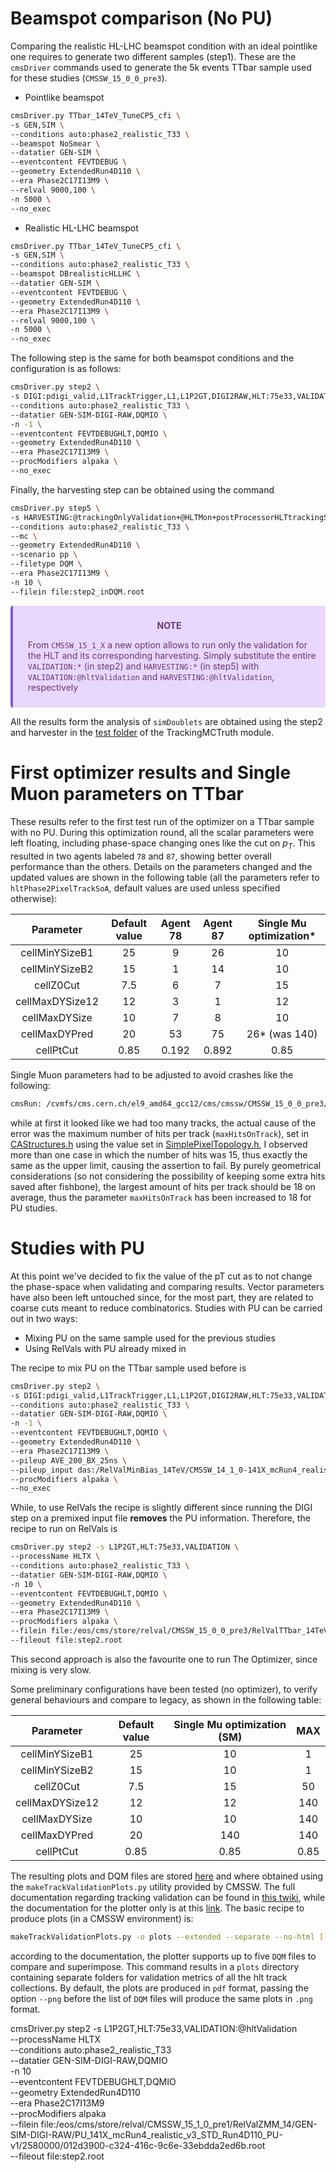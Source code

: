 # Beamspot comparison (No PU)

Comparing the realistic HL-LHC beamspot condition with an ideal pointlike one requires to generate two different samples (step1). 
These are the `cmsDriver` commands used to generate the 5k events TTbar sample used for these studies (`CMSSW_15_0_0_pre3`).

- Pointlike beamspot
```bash
cmsDriver.py TTbar_14TeV_TuneCP5_cfi \
-s GEN,SIM \
--conditions auto:phase2_realistic_T33 \
--beamspot NoSmear \
--datatier GEN-SIM \
--eventcontent FEVTDEBUG \
--geometry ExtendedRun4D110 \
--era Phase2C17I13M9 \
--relval 9000,100 \
-n 5000 \
--no_exec
```

- Realistic HL-LHC beamspot
```bash
cmsDriver.py TTbar_14TeV_TuneCP5_cfi \
-s GEN,SIM \
--conditions auto:phase2_realistic_T33 \
--beamspot DBrealisticHLLHC \
--datatier GEN-SIM \
--eventcontent FEVTDEBUG \
--geometry ExtendedRun4D110 \
--era Phase2C17I13M9 \
--relval 9000,100 \
-n 5000 \
--no_exec
```

The following step is the same for both beamspot conditions and the configuration is as follows:
```bash
cmsDriver.py step2 \
-s DIGI:pdigi_valid,L1TrackTrigger,L1,L1P2GT,DIGI2RAW,HLT:75e33,VALIDATION \
--conditions auto:phase2_realistic_T33 \
--datatier GEN-SIM-DIGI-RAW,DQMIO \
-n -1 \
--eventcontent FEVTDEBUGHLT,DQMIO \
--geometry ExtendedRun4D110 \
--era Phase2C17I13M9 \
--procModifiers alpaka \
--no_exec
```

Finally, the harvesting step can be obtained using the command
```bash
cmsDriver.py step5 \
-s HARVESTING:@trackingOnlyValidation+@HLTMon+postProcessorHLTtrackingSequence \
--conditions auto:phase2_realistic_T33 \
--mc \
--geometry ExtendedRun4D110 \
--scenario pp \
--filetype DQM \
--era Phase2C17I13M9 \
-n 10 \
--filein file:step2_inDQM.root
```

<div class="warning" style='background-color:#E9D8FD; color: #69337A; border-left: solid #805AD5 4px; border-radius: 4px; padding:0.7em;'>
<span>
<p style='margin-top:1em; text-align:center'>
<b>NOTE</b></p>
<p style='margin-left:1em;'>
From <code>CMSSW_15_1_X</code> a new option allows to run only the validation for the HLT and its corresponding harvesting. Simply substitute the entire <code>VALIDATION:*</code> (in step2) and <code>HARVESTING:*</code> (in step5) with <code>VALIDATION:@hltValidation</code> and <code>HARVESTING:@hltValidation</code>, respectively
</span>
</div>

All the results form the analysis of `simDoublets` are obtained using the step2 and harvester in the [test folder](https://github.com/cms-sw/cmssw/tree/master/Validation/TrackingMCTruth/test) of the TrackingMCTruth module.

# First optimizer results and Single Muon parameters on TTbar

These results refer to the first test run of the optimizer on a TTbar sample with no PU.
During this optimization round, all the scalar parameters were left floating, including phase-space changing ones like the cut on $p_T$.
This resulted in two agents labeled `78` and `87`, showing better overall performance than the others.
Details on the parameters changed and the updated values are shown in the following table (all the parameters refer to `hltPhase2PixelTrackSoA`, default values are used unless specified otherwise):

|    Parameter    | Default value | Agent 78 | Agent 87 | Single Mu optimization* |
|:---------------:|:-------------:|:--------:|:--------:|:-----------------------:|
|  cellMinYSizeB1 |       25      |     9    |    26    |            10           |
|  cellMinYSizeB2 |       15      |     1    |    14    |            10           |
|    cellZ0Cut    |      7.5      |     6    |     7    |            15           |
| cellMaxDYSize12 |       12      |     3    |     1    |            12           |
|  cellMaxDYSize  |       10      |     7    |     8    |            10           |
|  cellMaxDYPred  |       20      |    53    |    75    |      26* (was 140)      |
|    cellPtCut    |      0.85     |   0.192  |   0.892  |           0.85          |

Single Muon parameters had to be adjusted to avoid crashes like the following:
```bash
cmsRun: /cvmfs/cms.cern.ch/el9_amd64_gcc12/cms/cmssw/CMSSW_15_0_0_pre3/src/HeterogeneousCore/AlpakaInterface/interface/OneToManyAssoc.h:83: void cms::alpakatools::OneToManyAssocBase<I, ONES, SIZE>::count(const TAcc&, I) [with TAcc = alpaka::AccCpuSerial<std::integral_constant<long unsigned int, 1>, unsigned int>; I = unsigned int; int ONES = 16; int SIZE = 262144]: Assertion `b < static_cast<uint32_t>(nOnes())' failed.
```
while at first it looked like we had too many tracks, the actual cause of the error was the maximum number of hits per track (`maxHitsOnTrack`), set in [CAStructures.h](https://github.com/cms-sw/cmssw/blob/1a6eba4a2910fa7af4d98b4c35a7ae501d9a1615/RecoTracker/PixelSeeding/plugins/alpaka/CAStructures.h#L28) using the value set in [SimplePixelTopology.h](https://github.com/cms-sw/cmssw/blob/1a6eba4a2910fa7af4d98b4c35a7ae501d9a1615/Geometry/CommonTopologies/interface/SimplePixelTopology.h#L328), I observed more than one case in which the number of hits was 15, thus exactly the same as the upper limit, causing the assertion to fail. By purely geometrical considerations (so not considering the possibility of keeping some extra hits saved after fishbone), the largest amount of hits per track should be 18 on average, thus the parameter `maxHitsOnTrack` has been increased to 18 for PU studies.

# Studies with PU

At this point we've decided to fix the value of the pT cut as to not change the phase-space when validating and comparing results. Vector parameters have also been left untouched since, for the most part, they are related to coarse cuts meant to reduce combinatorics.
Studies with PU can be carried out in two ways:

- Mixing PU on the same sample used for the previous studies
- Using RelVals with PU already mixed in

The recipe to mix PU on the TTbar sample used before is
```bash
cmsDriver.py step2 \
-s DIGI:pdigi_valid,L1TrackTrigger,L1,L1P2GT,DIGI2RAW,HLT:75e33,VALIDATION \
--conditions auto:phase2_realistic_T33 \
--datatier GEN-SIM-DIGI-RAW,DQMIO \
-n -1 \
--eventcontent FEVTDEBUGHLT,DQMIO \
--geometry ExtendedRun4D110 \
--era Phase2C17I13M9 \
--pileup AVE_200_BX_25ns \
--pileup_input das:/RelValMinBias_14TeV/CMSSW_14_1_0-141X_mcRun4_realistic_v1_STD_RegeneratedGS_2026D110_noPU-v1/GEN-SIM \
--procModifiers alpaka \
--no_exec
```

While, to use RelVals the recipe is slightly different since running the DIGI step on a premixed input file **removes** the PU information. Therefore, the recipe to run on RelVals is 
```bash
cmsDriver.py step2 -s L1P2GT,HLT:75e33,VALIDATION \
--processName HLTX \
--conditions auto:phase2_realistic_T33 \
--datatier GEN-SIM-DIGI-RAW,DQMIO \
-n 10 \
--eventcontent FEVTDEBUGHLT,DQMIO \
--geometry ExtendedRun4D110 \
--era Phase2C17I13M9 \
--procModifiers alpaka \
--filein file:/eos/cms/store/relval/CMSSW_15_0_0_pre3/RelValTTbar_14TeV/GEN-SIM-DIGI-RAW/PU_141X_mcRun4_realistic_v3_STD_Run4D110_PU-v2/2580000/01b8c5dd-42a1-46b7-8607-f4c990ba3ab3.root \
--fileout file:step2.root
```
This second approach is also the favourite one to run The Optimizer, since mixing is very slow.

Some preliminary configurations have been tested (no optimizer), to verify general behaviours and compare to legacy, as shown in the following table:

|    Parameter    | Default value | Single Mu optimization (SM) |  MAX |
|:---------------:|:-------------:|:---------------------------:|:----:|
|  cellMinYSizeB1 |       25      |              10             |   1  |
|  cellMinYSizeB2 |       15      |              10             |   1  |
|    cellZ0Cut    |      7.5      |              15             |  50  |
| cellMaxDYSize12 |       12      |              12             |  140 |
|  cellMaxDYSize  |       10      |              10             |  140 |
|  cellMaxDYPred  |       20      |             140             |  140 |
|    cellPtCut    |      0.85     |             0.85            | 0.85 |

The resulting plots and DQM files are stored [here](https://lferragi.web.cern.ch/plots/tracking_phase2/ttbarPU_studies/) and where obtained using the `makeTrackValidationPlots.py` utility provided by CMSSW. The full documentation regarding tracking validation can be found in [this twiki](https://twiki.cern.ch/twiki/bin/view/CMSPublic/SWGuideMultiTrackValidator#Plotting), while the documentation for the plotter only is at this [link](https://twiki.cern.ch/twiki/bin/viewauth/CMS/TrackingValidationMC#Producing_plots). The basic recipe to produce plots (in a CMSSW environment) is: 
```bash
makeTrackValidationPlots.py -o plots --extended --separate --no-html [--png] $REFERENCE $TARGETS
```
according to the documentation, the plotter supports up to five `DQM` files to compare and superimpose. This command results in a `plots` directory containing separate folders for validation metrics of all the hlt track collections. By default, the plots are produced in `pdf` format, passing the option `--png` before the list of `DQM` files will produce the same plots in `.png` format.


cmsDriver.py step2 -s L1P2GT,HLT:75e33,VALIDATION:@hltValidation \
--processName HLTX \
--conditions auto:phase2_realistic_T33 \
--datatier GEN-SIM-DIGI-RAW,DQMIO \
-n 10 \
--eventcontent FEVTDEBUGHLT,DQMIO \
--geometry ExtendedRun4D110 \
--era Phase2C17I13M9 \
--procModifiers alpaka \
--filein file:/eos/cms/store/relval/CMSSW_15_1_0_pre1/RelValZMM_14/GEN-SIM-DIGI-RAW/PU_141X_mcRun4_realistic_v3_STD_Run4D110_PU-v1/2580000/012d3900-c324-416c-9c6e-33ebdda2ed6b.root \
--fileout file:step2.root
